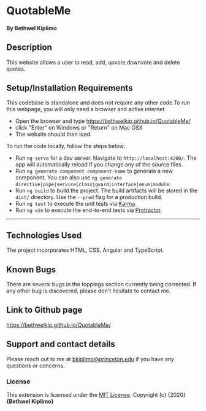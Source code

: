 # QuotableMe

#### By **Bethwel Kiplimo**

## Description
This website allows a user to read, add, upvote,downvote and delete quotes. 
## Setup/Installation Requirements
This codebase is standalone and does not require any other code.To run this webpage, you will only need a browser and active internet
* Open the browser and type https://bethwelkip.github.io/QuotableMe/
* click "Enter" on Windows or "Return" on Mac OSX
* The website should then load.

To run the code locally, follow the steps below:
* Run `ng serve` for a dev server. Navigate to `http://localhost:4200/`. The app will automatically reload if you change any of the source files.
* Run `ng generate component component-name` to generate a new component. You can also use `ng generate directive|pipe|service|class|guard|interface|enum|module`.
* Run `ng build` to build the project. The build artifacts will be stored in the `dist/` directory. Use the `--prod` flag for a production build.
* Run `ng test` to execute the unit tests via [Karma](https://karma-runner.github.io).
* Run `ng e2e` to execute the end-to-end tests via [Protractor](http://www.protractortest.org/).
***********
## Technologies Used
The project incorporates HTML, CSS, Angular and TypeScript.
## Known Bugs
There are several bugs in the toppings section currently being corrected. If any other bug is discovered, please don't hesitate to contact me.
## Link to Github page
https://bethwelkip.github.io/QuotableMe/
## Support and contact details
Please reach out to me at bkiplimo@princeton.edu if you have any questions
or concerns.

### License
This extension is licensed under the [MIT License](https://github.com/bethwelkip/QuotableMe/blob/master/LICENSE).
Copyright (c) {2020} **{Bethwel Kiplimo}**
